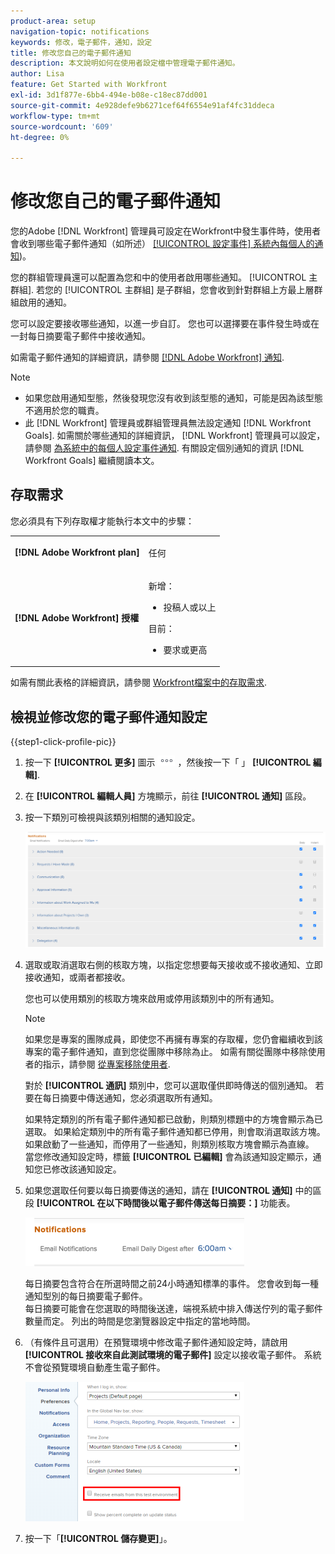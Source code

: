 ```yaml
---
product-area: setup
navigation-topic: notifications
keywords: 修改，電子郵件，通知，設定
title: 修改您自己的電子郵件通知
description: 本文說明如何在使用者設定檔中管理電子郵件通知。
author: Lisa
feature: Get Started with Workfront
exl-id: 3d1f877e-6bb4-494e-b08e-c18ec87dd001
source-git-commit: 4e928defe9b6271cef64f6554e91af4fc31ddeca
workflow-type: tm+mt
source-wordcount: '609'
ht-degree: 0%

---
```


# 修改您自己的電子郵件通知

<!-- Audited: 1/2024 -->

您的Adobe [!DNL Workfront] 管理員可設定在Workfront中發生事件時，使用者會收到哪些電子郵件通知（如所述） [[!UICONTROL 設定事件] 系統內每個人的通知](../../administration-and-setup/manage-workfront/emails/configure-event-notifications-for-everyone-in-the-system.md))。

您的群組管理員還可以配置為您和中的使用者啟用哪些通知。 [!UICONTROL 主群組]. 若您的 [!UICONTROL 主群組] 是子群組，您會收到針對群組上方最上層群組啟用的通知。

您可以設定要接收哪些通知，以進一步自訂。 您也可以選擇要在事件發生時或在一封每日摘要電子郵件中接收通知。

如需電子郵件通知的詳細資訊，請參閱 [[!DNL Adobe Workfront] 通知](../../workfront-basics/using-notifications/wf-notifications.md).

>[!NOTE]
>
>* 如果您啟用通知型態，然後發現您沒有收到該型態的通知，可能是因為該型態不適用於您的職責。
>* 此 [!DNL Workfront] 管理員或群組管理員無法設定通知 [!DNL Workfront Goals]. 如需關於哪些通知的詳細資訊， [!DNL Workfront] 管理員可以設定，請參閱 [為系統中的每個人設定事件通知](../../administration-and-setup/manage-workfront/emails/configure-event-notifications-for-everyone-in-the-system.md). 有關設定個別通知的資訊 [!DNL Workfront Goals] 繼續閱讀本文。
>

## 存取需求

您必須具有下列存取權才能執行本文中的步驟：

<table style="table-layout:auto"> 
 <col> 
 </col> 
 <col> 
 </col> 
 <tbody> 
  <tr> 
   <td role="rowheader"><strong>[!DNL Adobe Workfront plan]</strong></td> 
   <td> <p>任何</p> </td> 
  </tr> 
  <tr> 
   <td role="rowheader"><strong>[!DNL Adobe Workfront] 授權</strong></td> 
   <td>  <p>新增：</p> 
   <ul><li>投稿人或以上</li></ul>
   <p>目前：</p>
   <ul><li>要求或更高</li></ul>
   </td> 
  </tr> 
 </tbody> 
</table>

如需有關此表格的詳細資訊，請參閱 [Workfront檔案中的存取需求](/help/quicksilver/administration-and-setup/add-users/access-levels-and-object-permissions/access-level-requirements-in-documentation.md).

## 檢視並修改您的電子郵件通知設定

{{step1-click-profile-pic}}

1. 按一下 **[!UICONTROL 更多]** 圖示 ![](assets/more-icon.png) ，然後按一下「 」 **[!UICONTROL 編輯]**.

1. 在 **[!UICONTROL 編輯人員]** 方塊顯示，前往 **[!UICONTROL 通知]** 區段。

1. 按一下類別可檢視與該類別相關的通知設定。

   ![](assets/my-profile-notifications.png)

1. 選取或取消選取右側的核取方塊，以指定您想要每天接收或不接收通知、立即接收通知，或兩者都接收。

   您也可以使用類別的核取方塊來啟用或停用該類別中的所有通知。

   >[!NOTE]
   >
   >如果您是專案的團隊成員，即使您不再擁有專案的存取權，您仍會繼續收到該專案的電子郵件通知，直到您從團隊中移除為止。 如需有關從團隊中移除使用者的指示，請參閱 [從專案移除使用者](../../manage-work/projects/manage-projects/remove-users-from-projects.md).

   對於 **[!UICONTROL 通訊]** 類別中，您可以選取僅供即時傳送的個別通知。 若要在每日摘要中傳送通知，您必須選取所有通知。

   如果特定類別的所有電子郵件通知都已啟動，則類別標題中的方塊會顯示為已選取。 如果給定類別中的所有電子郵件通知都已停用，則會取消選取該方塊。 如果啟動了一些通知，而停用了一些通知，則類別核取方塊會顯示為直線。\
   當您修改通知設定時，標籤 **[!UICONTROL 已編輯]** 會為該通知設定顯示，通知您已修改該通知設定。

1. 如果您選取任何要以每日摘要傳送的通知，請在 **[!UICONTROL 通知]** 中的區段 **[!UICONTROL 在以下時間後以電子郵件傳送每日摘要：]** 功能表。

   ![](assets/digest-time-stamp-my-settings-350x78.png)

   每日摘要包含符合在所選時間之前24小時通知標準的事件。 您會收到每一種通知型別的每日摘要電子郵件。\
   每日摘要可能會在您選取的時間後送達，端視系統中排入傳送佇列的電子郵件數量而定。 列出的時間是您瀏覽器設定中指定的當地時間。

1. （有條件且可選用）在預覽環境中修改電子郵件通知設定時，請啟用 **[!UICONTROL 接收來自此測試環境的電子郵件]** 設定以接收電子郵件。 系統不會從預覽環境自動產生電子郵件。

   ![](assets/receive-emails-from-sandbox-setting-edit-350x223.png)

1. 按一下「**[!UICONTROL 儲存變更]**」。
